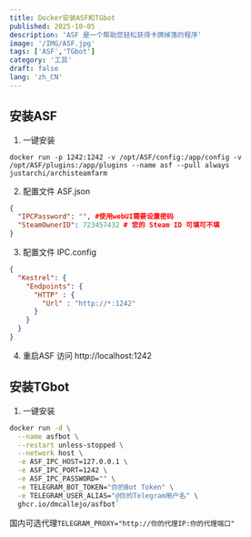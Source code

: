 ```yaml
---
title: Docker安装ASF和TGbot
published: 2025-10-05
description: 'ASF 是一个帮助您轻松获得卡牌掉落的程序'
image: '/IMG/ASF.jpg'
tags: ['ASF','TGbot']
category: '工具'
draft: false 
lang: 'zh_CN'
---
```


## 安装ASF

1. 一键安装

`docker run -p 1242:1242 -v /opt/ASF/config:/app/config -v /opt/ASF/plugins:/app/plugins --name asf --pull always justarchi/archisteamfarm`

2. 配置文件 ASF.json
```json
{
  "IPCPassword": "", #使用webUI需要设置密码
  "SteamOwnerID": 723457432 # 您的 Steam ID 可填可不填
}
```
3. 配置文件 IPC.config
```json
{
  "Kestrel": {
    "Endpoints": {
      "HTTP" : {
        "Url" : "http://*:1242"
      }
    }
  }
}
```
4. 重启ASF 访问 http://localhost:1242

## 安装TGbot

1. 一键安装
```bash
docker run -d \
  --name asfbot \
  --restart unless-stopped \
  --network host \
  -e ASF_IPC_HOST=127.0.0.1 \
  -e ASF_IPC_PORT=1242 \
  -e ASF_IPC_PASSWORD="" \
  -e TELEGRAM_BOT_TOKEN="你的Bot Token" \
  -e TELEGRAM_USER_ALIAS="@你的Telegram用户名" \
  ghcr.io/dmcallejo/asfbot`
```

国内可选代理`TELEGRAM_PROXY="http://你的代理IP:你的代理端口"`
